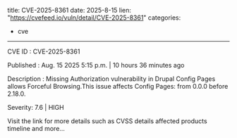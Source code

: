  
title: CVE-2025-8361
date: 2025-8-15
lien: "https://cvefeed.io/vuln/detail/CVE-2025-8361"
categories:
  - cve
---

CVE ID : CVE-2025-8361

Published :  Aug. 15
2025
5:15 p.m. | 10 hours
36 minutes ago

Description : Missing Authorization vulnerability in Drupal Config Pages allows Forceful Browsing.This issue affects Config Pages: from 0.0.0 before 2.18.0.

Severity: 7.6 | HIGH

Visit the link for more details
such as CVSS details
affected products
timeline
and more...
